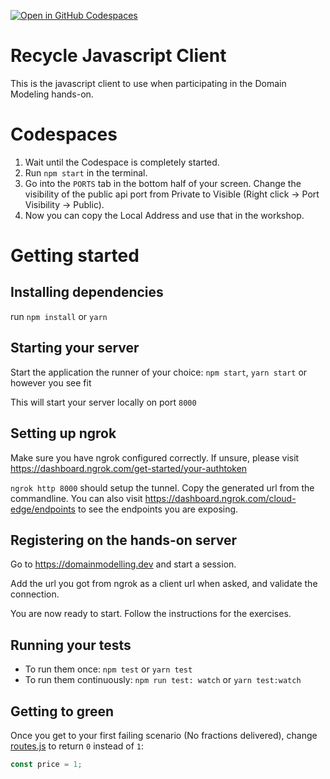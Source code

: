 [![Open in GitHub Codespaces](https://github.com/codespaces/badge.svg)](https://github.com/codespaces/new?hide_repo_select=true&ref=main&repo=595113708)
# Recycle Javascript Client
This is the javascript client to use when participating in the Domain Modeling hands-on.

# Codespaces

1. Wait until the Codespace is completely started.
1. Run `npm start` in the terminal.
1. Go into the `PORTS` tab in the bottom half of your screen. Change the visibility of the public api port from Private to Visible
(Right click -> Port Visibility -> Public).
1. Now you can copy the Local Address and use that in the workshop.

# Getting started
## Installing dependencies
run `npm install` or `yarn`

## Starting your server
Start the application the runner of your choice: `npm start`, `yarn start` or however you see fit

This will start your server locally on port `8000`

## Setting up ngrok
Make sure you have ngrok configured correctly. If unsure, please visit https://dashboard.ngrok.com/get-started/your-authtoken

`ngrok http 8000` should  setup the tunnel. Copy the generated url from the commandline.
You can also visit https://dashboard.ngrok.com/cloud-edge/endpoints to see the endpoints you are exposing.

## Registering on the hands-on server
Go to https://domainmodelling.dev and start a session.

Add the url you got from ngrok as a client url when asked, and validate the connection.

You are now ready to start. Follow the instructions for the exercises.

## Running your tests
- To run them once: `npm test` or `yarn test`
- To run them continuously: `npm run test: watch` or `yarn test:watch`

## Getting to green
Once you get to your first failing scenario (No fractions delivered), change [routes.js](main/routes.js) to return `0` instead of `1`:

``` javascript
const price = 1;
```

